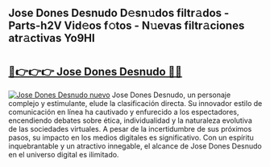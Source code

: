 ## Jose Dones Desnudo D𝚎sn𝚞dos filtr𝚊dos - Parts-h2V Vid𝚎os f𝚘tos - N𝚞evas filtr𝚊ciones atr𝚊ctivas Yo9HI

# <h2><a href="http://mb358y8.tromn.icu/?c=Jose+Dones+Desnudo">🔗👉👉👉 Jose Dones Desnudo 🔗🔗</a></h2>

[![Jose Dones Desnudo nuevo](https://i.imgur.com/pEAQMta.gif)](http://mb358y8.tromn.icu/?c=Jose+Dones+Desnudo)
Jose Dones Desnudo, un personaje complejo y estimulante, elude la clasificación directa. Su innovador estilo de comunicación en línea ha cautivado y enfurecido a los espectadores, encendiendo debates sobre ética, individualidad y la naturaleza evolutiva de las sociedades virtuales. A pesar de la incertidumbre de sus próximos pasos, su impacto en los medios digitales es significativo. Con un espíritu inquebrantable y un atractivo innegable, el alcance de Jose Dones Desnudo en el universo digital es ilimitado.
